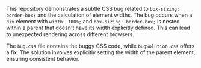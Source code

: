 This repository demonstrates a subtle CSS bug related to `box-sizing: border-box;` and the calculation of element widths. The bug occurs when a `div` element with `width: 100%;` and `box-sizing: border-box;` is nested within a parent that doesn't have its width explicitly defined.  This can lead to unexpected rendering across different browsers.

The `bug.css` file contains the buggy CSS code, while `bugSolution.css` offers a fix. The solution involves explicitly setting the width of the parent element, ensuring consistent behavior.